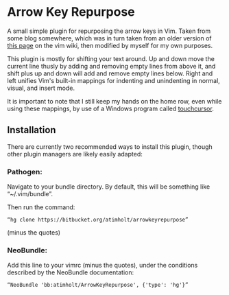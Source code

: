 Arrow Key Repurpose
===================

A small simple plugin for repurposing the arrow keys in Vim. Taken from some
blog somewhere, which was in turn taken from an older version of
[this page](http://vim.wikia.com/wiki/Quickly_adding_and_deleting_empty_lines)
on the vim wiki, then modified by myself for my own purposes.

This plugin is mostly for shifting your text around. Up and down move the
current line thusly by adding and removing empty lines from above it, and shift
plus up and down will add and remove empty lines below. Right and left unifies
Vim's built-in mappings for indenting and unindenting in normal, visual, and
insert mode.

It is important to note that I still keep my hands on the home row, even while
using these mappings, by use of a Windows program called
[touchcursor](http://touchcursor.sourceforge.net/).

Installation
------------

There are currently two recommended ways to install this plugin, though other
plugin managers are likely easily adapted:

### Pathogen:

Navigate to your bundle directory. By default, this will be something like
“~/.vim/bundle”.

Then run the command:

    “hg clone https://bitbucket.org/atimholt/arrowkeyrepurpose”

(minus the quotes)

### NeoBundle:

Add this line to your vimrc (minus the quotes), under the conditions described
by the NeoBundle documentation:

    “NeoBundle 'bb:atimholt/ArrowKeyRepurpose', {'type': 'hg'}”

